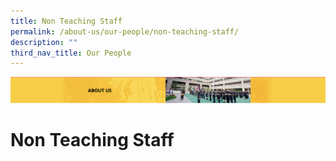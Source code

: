 ```yaml
---
title: Non Teaching Staff
permalink: /about-us/our-people/non-teaching-staff/
description: ""
third_nav_title: Our People
---
```

![](/images/AboutUs.png)

Non Teaching Staff
==================